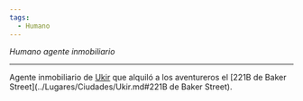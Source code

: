 ```yaml
---
tags:
  - Humano
---
```

*Humano agente inmobiliario*
___
Agente inmobiliario de [Ukir](../Lugares/Ciudades/Ukir.md) que alquiló a los aventureros el [221B de Baker Street](../Lugares/Ciudades/Ukir.md#221B de Baker Street).
